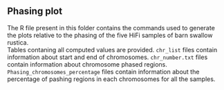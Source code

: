 ## Phasing plot

The R file present in this folder contains the commands used to generate the plots relative to the phasing of the five HiFi samples of barn swallow rustica. <br />
Tables contaning all computed values are provided. `chr_list` files contain information about start and end of chromosomes. `chr_number.txt` files contain information about chromosome phased regions. `Phasing_chromosomes_percentage` files contain information about the percentage of pashing regions in each chromosomes for all the samples.  <br />
